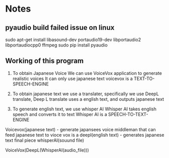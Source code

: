 # Notes

## pyaudio build failed issue on linux
sudo apt-get install libasound-dev portaudio19-dev libportaudio2 libportaudiocpp0 ffmpeg
sudo pip install pyaudio

## Working of this program
1) To obtain Japanese Voice
    We can use VoiceVox application to generate realistic voices
    It can only use japanese text
    voicevox is a TEXT-TO-SPEECH-ENGINE

2) To obtain japanese text we use a translater, specifically we use
    DeepL translate, 
    Deep L translate uses a english text, and outputs japanese text

3) To generate english text, we use whisper AI
    Whisper AI takes english speech and converts it to text
    Whisper AI is a SPEECH-TO-TEXT-ENGINE


Voicevox(japanese text) - generate japansees voice
middleman that can feed japanese text to vioce vox is a
deepl(english text) - generates japanese text
final piece
whisperAI(souund file)

VoiceVox(DeepL(WhisperAI(audio_file)))